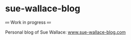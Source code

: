 # sue-wallace-blog

:zzz: Work in progress :zzz:

Personal blog of Sue Wallace: www.sue-wallace-blog.com
